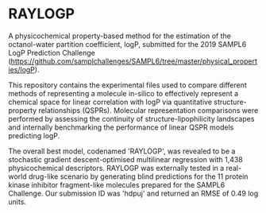 # RAYLOGP
A physicochemical property-based method for the estimation of the octanol-water partition coefficient, logP, submitted for the 2019 SAMPL6 LogP Prediction Challenge (https://github.com/samplchallenges/SAMPL6/tree/master/physical_properties/logP).

This repository contains the experimental files used to compare different methods of representing a molecule in-silico to effectively represent a chemical space for linear correlation with logP via quantitative structure-property relationships (QSPRs). Molecular representation comparisons were performed by assessing the continuity of structure-lipophilicity landscapes and internally benchmarking the performance of linear QSPR models predicting logP.

The overall best model, codenamed 'RAYLOGP', was revealed to be a stochastic gradient descent-optimised multilinear regression with 1,438 physicochemical descriptors. RAYLOGP was externally tested in a real-world drug-like scenario by generating blind predictions for the 11 protein kinase inhibitor fragment-like molecules prepared for the SAMPL6 Challenge. Our submission ID was 'hdpuj' and returned an RMSE of 0.49 log units.
